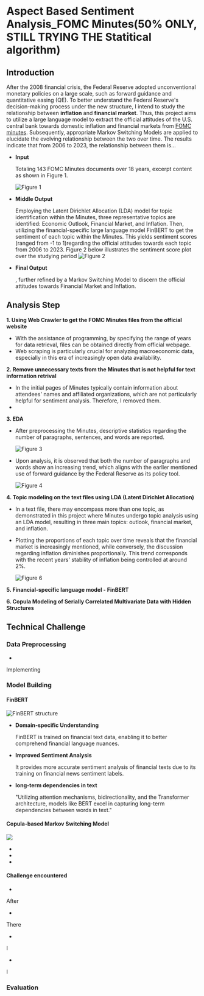 # Aspect Based Sentiment Analysis_FOMC Minutes(50% ONLY, STILL TRYING THE Statitical algorithm)

## Introduction

After the 2008 financial crisis, the Federal Reserve adopted unconventional monetary policies on a large scale, such as forward guidance and quantitative easing (QE). To better understand the Federal Reserve's decision-making process under the new structure, I intend to study the relationship between **inflation** and **financial market**. Thus, this project aims to utilize a large language model to extract the official attitudes of the U.S. central bank towards domestic inflation and financial markets from [FOMC minutes](https://www.federalreserve.gov/monetarypolicy/fomccalendars.htm). Subsequently, appropriate Markov Switching Models are applied to elucidate the evolving relationship between the two over time. The results indicate that from 2006 to 2023, the relationship between them is...

- **Input**

  Totaling 143 FOMC Minutes documents over 18 years, excerpt content as shown in Figure 1.

   
   ![](/images/FOMCminutes.png "Figure 1")


- **Middle Output**

   Employing the Latent Dirichlet Allocation (LDA) model for topic identification within the Minutes, three representative topics are identified: Economic Outlook, Financial Market, and Inflation. Then, utilizing the financial-specific large language model FinBERT to get the sentiment of each topic within the Minutes. This yields sentiment scores (ranged from -1 to 1)regarding the official attitudes towards each topic from 2006 to 2023. Figure 2 below illustrates the sentiment score plot over the studying period
  ![](/images/allYearwithoutOutlook.png "Figure 2")


- **Final Output**

  , further refined by a Markov Switching Model to discern the official attitudes towards Financial Market and Inflation.


   

## Analysis Step

**1. Using Web Crawler to get the FOMC Minutes files from the official website**

   - With the assistance of programming, by specifying the range of years for data retrieval, files can be obtained directly from official webpage.
   - Web scraping is particularly crucial for analyzing macroeconomic data, especially in this era of increasingly open data availability.

**2. Remove unnecessary texts from the Minutes that is not helpful for text information retrival**

   - In the initial pages of Minutes typically contain information about attendees' names and affiliated organizations, which are not particularly helpful for sentiment analysis. Therefore, I removed them.
   - 

**3. EDA**

   - After preprocessing the Minutes, descriptive statistics regarding the number of paragraphs, sentences, and words are reported.

       ![](/images/descriptive.png "Figure 3")
   - Upon analysis, it is observed that both the number of paragraphs and words show an increasing trend, which aligns with the earlier mentioned use of forward guidance by the Federal Reserve as its policy tool.

       ![](/images/year.png "Figure 4")
     

**4. Topic modeling on the text files using LDA (Latent Dirichlet Allocation)**
   
   - In a text file, there may encompass more than one topic, as demonstrated in this project where Minutes undergo topic analysis using an LDA model, resulting in three main topics: outlook, financial market, and inflation.
   - Plotting the proportions of each topic over time reveals that the financial market is increasingly mentioned, while conversely, the discussion regarding inflation diminishes proportionally. This trend corresponds with the recent years' stability of inflation being controlled at around 2%.

      ![](/images/catgory.png "Figure 6") 

**5. Financial-specific language model - FinBERT**

**6. Copula Modeling of Serially Correlated Multivariate Data with Hidden Structures**  


## Technical Challenge

### Data Preprocessing
- 

  Implementing 

### Model Building

#### FinBERT

![](/images/FINBERT.png "FinBERT structure") 

- **Domain-specific Understanding**
  
    FinBERT is trained on financial text data, enabling it to better comprehend financial language nuances.

- **Improved Sentiment Analysis**

  It provides more accurate sentiment analysis of financial texts due to its training on financial news sentiment labels.
  

- **long-term dependencies in text**

  "Utilizing attention mechanisms, bidirectionality, and the Transformer architecture, models like BERT excel in capturing long-term dependencies between words in text."

#### Copula-based Markov Switching Model

![](/images/ "") 

- 

- 

- 

#### Challenge encountered

- 

  After 

- 

  There 
  
- 

  I 

- 

  I 
  
### Evaluation


